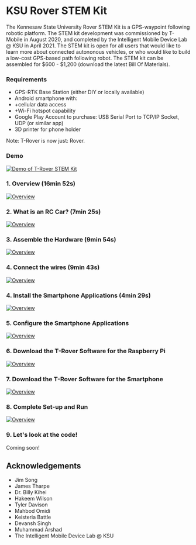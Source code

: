 # KSU Rover STEM Kit
The Kennesaw State University Rover STEM Kit is a GPS-waypoint following robotic platform. The STEM kit development was commissioned by T-Mobile in August 2020, and completed by the Intelligent Mobile Device Lab @ KSU in April 2021. The STEM kit is open for all users that would like to learn more about connected autononous vehicles, or who would like to build a low-cost GPS-based path following robot. The STEM kit can be assembled for $600 - $1,200 (download the latest Bill Of Materials).

### Requirements

- GPS-RTK Base Station (either DIY or locally available)
- Android smartphone with:
- +cellular data access
- +Wi-Fi hotspot capability
- Google Play Account to purchase: USB Serial Port to TCP/IP Socket, UDP (or similar app)
- 3D printer for phone holder

Note: T-Rover is now just: Rover.

### Demo
[![Demo of T-Rover STEM Kit](https://img.youtube.com/vi/pe_i8sYa-b4/0.jpg)](https://www.youtube.com/watch?v=pe_i8sYa-b4)

### 1. Overview (16min 52s)
[![Overview](https://img.youtube.com/vi/_4G7kx00GRg/0.jpg)](https://www.youtube.com/watch?v=_4G7kx00GRg)

### 2. What is an RC Car? (7min 25s)
[![Overview](https://img.youtube.com/vi/3E3yw0uLiEo/0.jpg)](https://youtu.be/3E3yw0uLiEo)

### 3. Assemble the Hardware (9min 54s)
[![Overview](https://img.youtube.com/vi/J7VxdJcCk_8/0.jpg)](https://youtu.be/J7VxdJcCk_8)

### 4. Connect the wires (9min 43s)
[![Overview](https://img.youtube.com/vi/TSlO1fpPtFM/0.jpg)](https://youtu.be/TSlO1fpPtFM)

### 4. Install the Smartphone Applications (4min 29s)
[![Overview](https://img.youtube.com/vi/jlRXvmmnXFA/0.jpg)](https://youtu.be/jlRXvmmnXFA)

### 5. Configure the Smartphone Applications
[![Overview](https://img.youtube.com/vi/ZOzkt4XN9UU/0.jpg)](https://youtu.be/ZOzkt4XN9UU)

### 6. Download the T-Rover Software for the Raspberry Pi 
[![Overview](https://img.youtube.com/vi/nnpY1QsAnOA/0.jpg)](https://youtu.be/nnpY1QsAnOA)

### 7. Download the T-Rover Software for the Smartphone
[![Overview](https://img.youtube.com/vi/BZG-XSyis3I/0.jpg)](https://youtu.be/BZG-XSyis3I)

### 8. Complete Set-up and Run
[![Overview](https://img.youtube.com/vi/sFuXW1yHLgs/0.jpg)](https://youtu.be/sFuXW1yHLgs)

### 9. Let's look at the code!
Coming soon!

<!-- ACKNOWLEDGEMENTS -->
## Acknowledgements
* Jim Song
* James Tharpe
* Dr. Billy Kihei
* Hakeem Wilson
* Tyler Davison
* Mahbod Omidi
* Keisteria Battle
* Devansh Singh
* Muhammad Arshad
* The Intelligent Mobile Device Lab @ KSU
